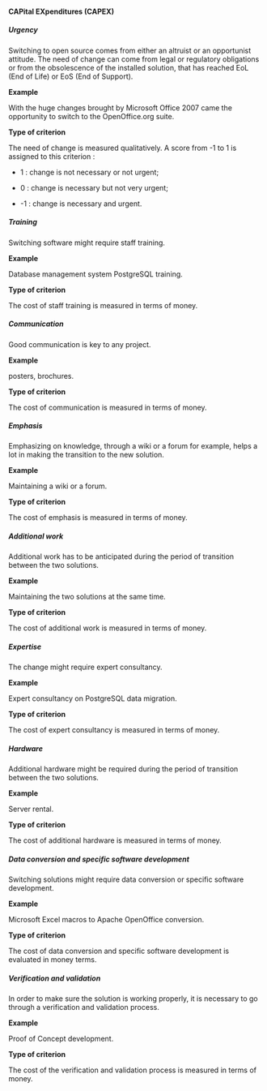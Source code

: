 ####  CAPital EXpenditures (CAPEX)

#####  Urgency

Switching to open source comes from either an altruist or an opportunist attitude. The need of change can come from legal or regulatory obligations or from the obsolescence of the installed solution, that has reached EoL (End of Life) or EoS (End of Support).

__Example__

With the huge changes brought by Microsoft Office 2007 came the opportunity to switch to the OpenOffice.org suite.

__Type of criterion__

The need of change is measured qualitatively. A score from -1 to 1 is assigned to this criterion :

* 1 : change is not necessary or not urgent;

* 0 : change is necessary but not very urgent;

* -1 : change is necessary and urgent.

#####  Training

Switching software might require staff training.

__Example__

Database management system PostgreSQL training.

__Type of criterion__

The cost of staff training is measured in terms of money.

#####  Communication

Good communication is key to any project.

__Example__

posters, brochures.

__Type of criterion__

The cost of communication is measured in terms of money.

#####  Emphasis

Emphasizing on knowledge, through a wiki or a forum for example, helps a lot in making the transition to the new solution.

__Example__

Maintaining a wiki or a forum.

__Type of criterion__

The cost of emphasis is measured in terms of money.

#####  Additional work

Additional work has to be anticipated during the period of transition between the two solutions.

__Example__

Maintaining the two solutions at the same time.

__Type of criterion__

The cost of additional work is measured in terms of money.

#####  Expertise

The change might require expert consultancy.

__Example__

Expert consultancy on PostgreSQL data migration.

__Type of criterion__

The cost of expert consultancy is measured in terms of money.

#####  Hardware

Additional hardware might be required during the period of transition between the two solutions.

__Example__

Server rental.

__Type of criterion__

The cost of additional hardware is measured in terms of money.

#####  Data conversion and specific software development

Switching solutions might require data conversion or specific software development.

__Example__

Microsoft Excel macros to Apache OpenOffice conversion.

__Type of criterion__

The cost of data conversion and specific software development is evaluated in money terms.

#####  Verification and validation

In order to make sure the solution is working properly, it is necessary to go through a verification and validation process.

__Example__

Proof of Concept development.

__Type of criterion__

The cost of the verification and validation process is measured in terms of money.
